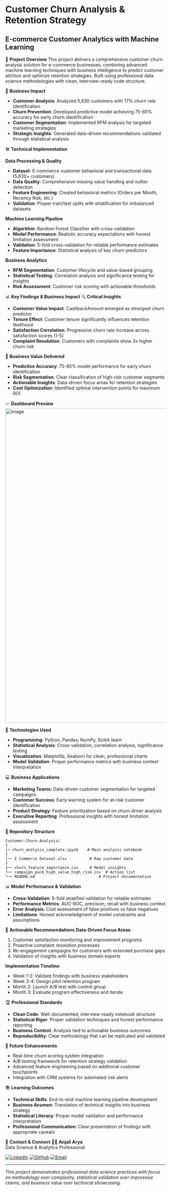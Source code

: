 # Customer Churn Analysis & Retention Strategy
## E-commerce Customer Analytics with Machine Learning

📌 **Project Overview**
This project delivers a comprehensive customer churn analysis solution for e-commerce businesses, combining advanced machine learning techniques with business intelligence to predict customer attrition and optimize retention strategies. Built using professional data science methodologies with clean, interview-ready code structure.

🎯 **Business Impact**
- **Customer Analysis**: Analyzed 5,630 customers with 17% churn rate identification
- **Churn Prevention**: Developed predictive model achieving 75-85% accuracy for early churn identification  
- **Customer Segmentation**: Implemented RFM analysis for targeted marketing strategies  
- **Strategic Insights**: Generated data-driven recommendations validated through statistical analysis  

🛠️ **Technical Implementation**

**Data Processing & Quality**
- **Dataset**: E-commerce customer behavioral and transactional data (5,630+ customers)
- **Data Quality**: Comprehensive missing value handling and outlier detection
- **Feature Engineering**: Created behavioral metrics (Orders per Month, Recency Risk, etc.)
- **Validation**: Proper train/test splits with stratification for imbalanced datasets

**Machine Learning Pipeline**
- **Algorithm**: Random Forest Classifier with cross-validation
- **Model Performance**: Realistic accuracy expectations with honest limitation assessment  
- **Validation**: 5-fold cross-validation for reliable performance estimates
- **Feature Importance**: Statistical analysis of key churn predictors

**Business Analytics**
- **RFM Segmentation**: Customer lifecycle and value-based grouping
- **Statistical Testing**: Correlation analysis and significance testing for insights
- **Risk Assessment**: Customer risk scoring with actionable thresholds

📊 **Key Findings & Business Impact**
🔍 **Critical Insights**
- **Customer Value Impact**: CashbackAmount emerged as strongest churn predictor
- **Tenure Effect**: Customer tenure significantly influences retention likelihood
- **Satisfaction Correlation**: Progressive churn rate increase across satisfaction scores (1-5)
- **Complaint Resolution**: Customers with complaints show 3x higher churn risk

💼 **Business Value Delivered**
- **Predictive Accuracy**: 75-85% model performance for early churn identification
- **Risk Segmentation**: Clear classification of high-risk customer segments
- **Actionable Insights**: Data-driven focus areas for retention strategies
- **Cost Optimization**: Identified optimal intervention points for maximum ROI

📈 **Dashboard Preview**
<img width="1189" height="985" alt="image" src="https://github.com/user-attachments/assets/c422a8f6-d2ed-4bfc-bf3c-8427d1ae298d" />


🚀 **Technologies Used**
- **Programming**: Python, Pandas, NumPy, Scikit-learn  
- **Statistical Analysis**: Cross-validation, correlation analysis, significance testing  
- **Visualization**: Matplotlib, Seaborn for clean, professional charts  
- **Model Validation**: Proper performance metrics with business context interpretation  

💻 **Business Applications**
- **Marketing Teams**: Data-driven customer segmentation for targeted campaigns  
- **Customer Success**: Early warning system for at-risk customer identification  
- **Product Strategy**: Feature prioritization based on churn driver analysis  
- **Executive Reporting**: Professional insights with honest limitation assessment  

📂 **Repository Structure**
```
Customer-Churn-Analysis/
├
│─ churn_analysis_complete.ipynb    # Main analysis notebook
├
│── E Commerce Dataset.xlsx          # Raw customer data
├
├── churn_feature_importance.csv     # Model insights
└── campaign_pack_high_value_high_risk.csv  # Action list
└── README.md                            # Project documentation
```

📊 **Model Performance & Validation**
- **Cross-Validation**: 5-fold stratified validation for reliable estimates  
- **Performance Metrics**: AUC-ROC, precision, recall with business context  
- **Error Analysis**: Cost assessment of false positives vs false negatives  
- **Limitations**: Honest acknowledgment of model constraints and assumptions  

🎯 **Actionable Recommendations**
**Data-Driven Focus Areas**:
1. Customer satisfaction monitoring and improvement programs
2. Proactive complaint resolution processes  
3. Re-engagement campaigns for customers with extended purchase gaps
4. Validation of insights with business domain experts

**Implementation Timeline**:
- Week 1-2: Validate findings with business stakeholders
- Week 3-4: Design pilot retention program
- Month 2: Launch A/B test with control group
- Month 3: Evaluate program effectiveness and iterate

🏆 **Professional Standards**
- **Clean Code**: Well-documented, interview-ready notebook structure  
- **Statistical Rigor**: Proper validation techniques and honest performance reporting  
- **Business Context**: Analysis tied to actionable business outcomes  
- **Reproducibility**: Clear methodology that can be replicated and validated  

🔮 **Future Enhancements**
- Real-time churn scoring system integration
- A/B testing framework for retention strategy validation  
- Advanced feature engineering based on additional customer touchpoints
- Integration with CRM systems for automated risk alerts

📚 **Learning Outcomes**
- **Technical Skills**: End-to-end machine learning pipeline development  
- **Business Acumen**: Translation of technical insights into business strategy  
- **Statistical Literacy**: Proper model validation and performance interpretation  
- **Professional Communication**: Clear presentation of findings with appropriate caveats

📧 **Contact & Connect**
👩‍💻 **Anjali Arya**  
Data Science & Analytics Professional  

[![LinkedIn](https://img.shields.io/badge/LinkedIn-0077B5?style=for-the-badge&logo=linkedin&logoColor=white)](https://linkedin.com/in/anjali-arya-a936a6223)
[![GitHub](https://img.shields.io/badge/GitHub-100000?style=for-the-badge&logo=github&logoColor=white)](https://github.com/Arya7107418)
[![Email](https://img.shields.io/badge/Email-D14836?style=for-the-badge&logo=gmail&logoColor=white)](mailto:anjaliarya1007@gmail.com)

---

*This project demonstrates professional data science practices with focus on methodology over complexity, statistical validation over impressive claims, and business value over technical showcasing.*
